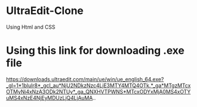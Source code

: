 # UltraEdit-Clone
Using Html and CSS
# Using this link for downloading .exe file
https://downloads.ultraedit.com/main/ue/win/ue_english_64.exe?_gl=1*1blulr8*_gcl_au*NjU2NDkzNzc4LjE3MTY4MTQ4OTk.*_ga*MTgzMTcxOTMyNi4xNzA3ODk2NTUy*_ga_QNXHVTPWNS*MTcxODYxMjA0MS4xOTYuMS4xNzE4NjEyMDUzLjQ4LjAuMA..
